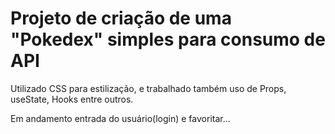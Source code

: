 # Projeto de criação de uma "Pokedex" simples para consumo de API

Utilizado CSS para estilização, e trabalhado também uso de Props, useState, Hooks entre outros.

Em andamento entrada do usuário(login) e favoritar...
